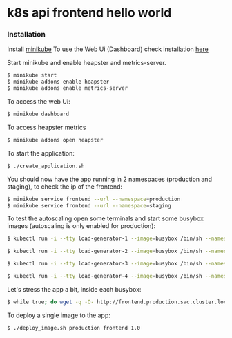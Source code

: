 # k8s api frontend hello world

### Installation

Install [minikube](https://kubernetes.io/docs/tasks/tools/install-minikube/)
To use the Web Ui (Dashboard) check installation [here](https://kubernetes.io/docs/tasks/access-application-cluster/web-ui-dashboard/)

Start minikube and enable heapster and metrics-server.
```sh
$ minikube start
$ minikube addons enable heapster
$ minikube addons enable metrics-server
```

To access the web Ui:
```sh
$ minikube dashboard
```

To access heapster metrics
```sh
$ minikube addons open heapster
```

To start the application:
```sh
$ ./create_application.sh
```

You should now have the app running in 2 namespaces (production and staging), to check the ip of the frontend:
```sh
$ minikube service frontend --url --namespace=production
$ minikube service frontend --url --namespace=staging
```

To test the autoscaling open some terminals and start some busybox images (autoscaling is only enabled for production):
```sh
$ kubectl run -i --tty load-generator-1 --image=busybox /bin/sh --namespace=production
```
```sh
$ kubectl run -i --tty load-generator-2 --image=busybox /bin/sh --namespace=production
```
```sh
$ kubectl run -i --tty load-generator-3 --image=busybox /bin/sh --namespace=production
```
```sh
$ kubectl run -i --tty load-generator-4 --image=busybox /bin/sh --namespace=production
```

Let's stress the app a bit, inside each busybox:
```sh
$ while true; do wget -q -O- http://frontend.production.svc.cluster.local; done
```

To deploy a single image to the app:
```sh
$ ./deploy_image.sh production frontend 1.0
```